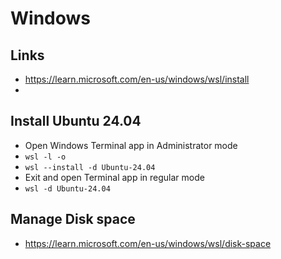 # Windows

## Links
- https://learn.microsoft.com/en-us/windows/wsl/install
- 

## Install Ubuntu 24.04
- Open Windows Terminal app in Administrator mode
- `wsl -l -o`
- `wsl --install -d Ubuntu-24.04`
- Exit and open Terminal app in regular mode
- `wsl -d Ubuntu-24.04`

## Manage Disk space

- https://learn.microsoft.com/en-us/windows/wsl/disk-space
  
